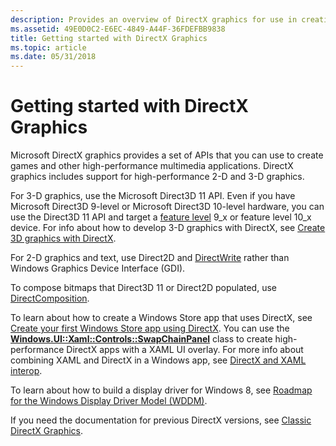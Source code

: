 ```yaml
---
description: Provides an overview of DirectX graphics for use in creating games, and provides links to relevant articles about DirectX functions.
ms.assetid: 49E0D0C2-E6EC-4849-A44F-36FDEFBB9838
title: Getting started with DirectX Graphics
ms.topic: article
ms.date: 05/31/2018
---
```


# Getting started with DirectX Graphics

Microsoft DirectX graphics provides a set of APIs that you can use to create games and other high-performance multimedia applications. DirectX graphics includes support for high-performance 2-D and 3-D graphics.

For 3-D graphics, use the Microsoft Direct3D 11 API. Even if you have Microsoft Direct3D 9-level or Microsoft Direct3D 10-level hardware, you can use the Direct3D 11 API and target a [feature level](/windows/desktop/direct3d11/overviews-direct3d-11-devices-downlevel-intro) 9\_x or feature level 10\_x device. For info about how to develop 3-D graphics with DirectX, see [Create 3D graphics with DirectX](/previous-versions/windows/apps/hh465137(v=win.10)
).

For 2-D graphics and text, use Direct2D and [DirectWrite](./directwrite/direct-write-portal.md) rather than Windows Graphics Device Interface (GDI).

To compose bitmaps that Direct3D 11 or Direct2D populated, use [DirectComposition](./directcomp/directcomposition-portal.md).

To learn about how to create a Windows Store app that uses DirectX, see [Create your first Windows Store app using DirectX](/previous-versions/windows/apps/br229580(v=win.10)
). You can use the [**Windows.UI::Xaml::Controls::SwapChainPanel**](/uwp/api/Windows.UI.Xaml.Controls.SwapChainPanel) class to create high-performance DirectX apps with a XAML UI overlay. For more info about combining XAML and DirectX in a Windows app, see [DirectX and XAML interop](/previous-versions/windows/apps/hh825871(v=win.10)).

To learn about how to build a display driver for Windows 8, see [Roadmap for the Windows Display Driver Model (WDDM)](/windows-hardware/drivers/display/roadmap-for-developing-drivers-for-the-windows-vista-display-driver-mo).

If you need the documentation for previous DirectX versions, see [Classic DirectX Graphics](/windows/desktop/classic-directx-graphics).


 

 
